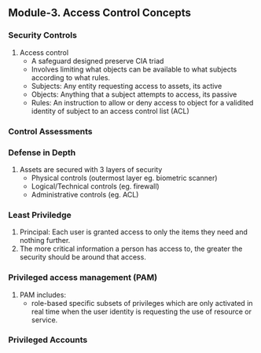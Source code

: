 ## Module-3. Access Control Concepts

### Security Controls
1. Access control 
	- A safeguard designed preserve CIA triad 
	- Involves limiting what objects can be available to what subjects according to what rules.
	- Subjects: Any entity requesting access to assets, its active
	- Objects: Anything that a subject attempts to access, its passive
	- Rules: An instruction to allow or deny access to object for a validited identity of subject to an access control list (ACL)
### Control Assessments
### Defense in Depth
1. Assets are secured with 3 layers of security
	- Physical controls (outermost layer eg. biometric scanner)
	- Logical/Technical controls (eg. firewall)
	- Administrative controls (eg. ACL)
	
### Least Priviledge
1. Principal: Each user is granted access to only the items they need and nothing further.
2. The more critical information a person has access to, the greater the security should be around that access.

### Privileged access management (PAM)
1. PAM includes:
	- role-based specific subsets of privileges which are only activated in real time when the user identity is requesting the use of resource or service.
### Privileged Accounts

